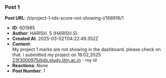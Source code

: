 ### Post 1
**Post URL**: /t/project-1-tds-score-not-showing-i/168916/1
- **ID**: 601985
- **Author**: HARISH. S (HARISH.S)
- **Created At**: 2025-03-02T04:22:49.352Z
- **Content**:  
  My project 1 marks are not showing in the dashboard. please check on that. i submitted my project on 16.02,2025<br>
23f3000975@ds.study.iitm.ac.in  - my id
- **Reactions**: None
- **Post Number**: 1

